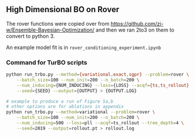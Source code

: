 ## High Dimensional BO on Rover

The rover functions were copied over from https://github.com/zi-w/Ensemble-Bayesian-Optimization/ and then we ran 2to3 on them to convert to python 3.

An example model fit is in `rover_conditioning_experiment.ipynb`

### Command for TurBO scripts

```bash
python run_trbo.py --method={variational,exact,sgpr} --problem=rover \
    --batch_size=100 --num_init=200 --n_batch=200 \
    --num_inducing={NUM_INDUCING} --loss={LOSS} --acqf={ts,ts_rollout} --tree_depth={DEPTH} \
    --seed={SEED} --output={OUTPUT} > {OUTPUT.LOG}

# example to produce a run of Figure 5a,b
# other options are for ablations in appendix
python run_trbo.py --method=variational --problem=rover \
    --batch_size=100 --num_init=200 --n_batch=200 \
    --num_inducing=500 --loss=pll --acqf=ts_rollout --tree_depth=4 \
    --seed=2019 --output=rollout.pt > rollout.log
```

